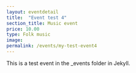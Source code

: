 ```yaml
---
layout: eventdetail
title:  "Event test 4"
section_title: Music event
price: 10.00
type: Folk music
image:
permalink: /events/my-test-event4
---
```

This is a test event in the _events folder in Jekyll.
